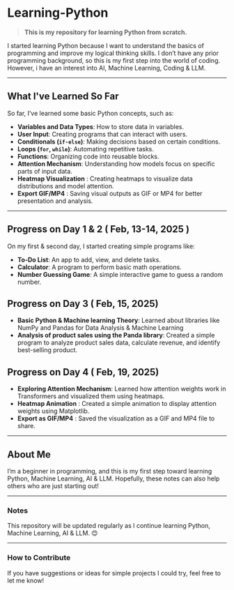 # Learning-Python

> **This is my repository for learning Python from scratch.**

I started learning Python because I want to understand the basics of programming and improve my logical thinking skills. I don’t have any prior programming background, so this is my first step into the world of coding. However, i have an interest into AI, Machine Learning, Coding & LLM. 

---

## What I've Learned So Far

So far, I’ve learned some basic Python concepts, such as:
- **Variables and Data Types**: How to store data in variables.
- **User Input**: Creating programs that can interact with users.
- **Conditionals (`if-else`)**: Making decisions based on certain conditions.
- **Loops (`for`, `while`)**: Automating repetitive tasks.
- **Functions**: Organizing code into reusable blocks.
- **Attention Mechanism**: Understanding how models focus on specific parts of input data.
- **Heatmap Visualization** : Creating heatmaps to visualize data distributions and model attention.
- **Export GIF/MP4** : Saving visual outputs as GIF or MP4 for better presentation and analysis.

---

## Progress on Day 1 & 2 ( Feb, 13-14, 2025 )

On my first & second day, I started creating simple programs like:
- **To-Do List**: An app to add, view, and delete tasks.
- **Calculator**: A program to perform basic math operations.
- **Number Guessing Game**: A simple interactive game to guess a random number.

## Progress on Day 3 ( Feb, 15, 2025)
- **Basic Python & Machine learning Theory**: Learned about libraries like NumPy and Pandas for Data Analysis & Machine Learning
- **Analysis of product sales using the Panda library**: Created a simple program to analyze product sales data, calculate revenue, and identify best-selling product.

## Progress on Day 4 ( Feb, 19, 2025)
- **Exploring Attention Mechanism**: Learned how attention weights work in Transformers and visualized them using heatmaps.
- **Heatmap Animation** : Created a simple animation to display attention weights using Matplotlib.
- **Export as GIF/MP4** : Saved the visualization as a GIF and MP4 file to share.

---

## About Me

I’m a beginner in programming, and this is my first step toward learning Python, Machine Learning, AI & LLM. Hopefully, these notes can also help others who are just starting out!

---

### Notes
This repository will be updated regularly as I continue learning Python, Machine Learning, AI & LLM. 😊

---

### How to Contribute
If you have suggestions or ideas for simple projects I could try, feel free to let me know!

